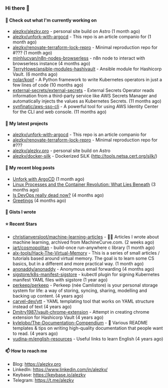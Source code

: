 ### Hi there 👋

#### 👷 Check out what I'm currently working on

- [alezkv/alezkv.pro](https://github.com/alezkv/alezkv.pro) - personal site build on Astro (1 month ago)
- [alezkv/unfork-with-argocd](https://github.com/alezkv/unfork-with-argocd) - This repo is an article companio for (1 month ago)
- [alezkv/renovate-terraform-lock-repro](https://github.com/alezkv/renovate-terraform-lock-repro) - Minimal reproduction repo for #??? (1 month ago)
- [minhlucvan/n8n-nodes-browserless](https://github.com/minhlucvan/n8n-nodes-browserless) - n8n node to interact with browserless instance  (4 months ago)
- [TerryHowe/ansible-modules-hashivault](https://github.com/TerryHowe/ansible-modules-hashivault) - Ansible module for Hashicorp Vault. (6 months ago)
- [nolar/kopf](https://github.com/nolar/kopf) - A Python framework to write Kubernetes operators in just a few lines of code (10 months ago)
- [external-secrets/external-secrets](https://github.com/external-secrets/external-secrets) - External Secrets Operator reads information from a third-party service like AWS Secrets Manager and automatically injects the values as Kubernetes Secrets. (11 months ago)
- [synfinatic/aws-sso-cli](https://github.com/synfinatic/aws-sso-cli) - A powerful tool for using AWS Identity Center for the CLI and web console. (11 months ago)

#### 🌱 My latest projects

- [alezkv/unfork-with-argocd](https://github.com/alezkv/unfork-with-argocd) - This repo is an article companio for
- [alezkv/renovate-terraform-lock-repro](https://github.com/alezkv/renovate-terraform-lock-repro) - Minimal reproduction repo for #???
- [alezkv/alezkv.pro](https://github.com/alezkv/alezkv.pro) - personal site build on Astro
- [alezkv/docker-silk](https://github.com/alezkv/docker-silk) - Dockerized SiLK (http://tools.netsa.cert.org/silk/)

#### 📜 My recent blog posts

- [Unfork with ArgoCD](https://alezkv.pro/blog/unfork-with-argocd/) (1 month ago)
- [Linux Processes and the Container Revolution: What Lies Beneath](https://alezkv.pro/blog/container-is-a-process/) (3 months ago)
- [Is DevOps really dead now?](https://alezkv.pro/blog/is-devops-dead/) (4 months ago)
- [Greetings](https://alezkv.pro/blog/greetings/) (4 months ago)

#### 📓 Gists I wrote


#### ⭐ Recent Stars

- [christianversloot/machine-learning-articles](https://github.com/christianversloot/machine-learning-articles) - 🧠💬 Articles I wrote about machine learning, archived from MachineCurve.com. (2 weeks ago)
- [jart/cosmopolitan](https://github.com/jart/cosmopolitan) - build-once run-anywhere c library (1 month ago)
- [alx-tools/Hack-The-Virtual-Memory](https://github.com/alx-tools/Hack-The-Virtual-Memory) - This is a series of small articles / tutorials based around virtual memory. The goal is to learn some CS basics, but in a different and more practical way. (1 month ago)
- [anonaddy/anonaddy](https://github.com/anonaddy/anonaddy) - Anonymous email forwarding (4 months ago)
- [sigstore/k8s-manifest-sigstore](https://github.com/sigstore/k8s-manifest-sigstore) - kubectl plugin for signing Kubernetes manifest YAML files with sigstore (1 year ago)
- [perkeep/perkeep](https://github.com/perkeep/perkeep) - Perkeep (née Camlistore) is your personal storage system for life: a way of storing, syncing, sharing, modelling and backing up content. (4 years ago)
- [carvel-dev/ytt](https://github.com/carvel-dev/ytt) - YAML templating tool that works on YAML structure instead of text (4 years ago)
- [Dmitry1987/vault-chrome-extension](https://github.com/Dmitry1987/vault-chrome-extension) - Attempt in creating chrome extension for Hashicorp Vault (4 years ago)
- [kylelobo/The-Documentation-Compendium](https://github.com/kylelobo/The-Documentation-Compendium) - 📢 Various README templates &amp; tips on writing high-quality documentation that people want to read. (4 years ago)
- [yudina-m/english-resources](https://github.com/yudina-m/english-resources) - Useful links to learn English (4 years ago)

#### 📫 How to reach me

- Blog: https://alezkv.pro
- LinkedIn: https://www.linkedin.com/in/alezkv/
- Keybase: https://keybase.io/alezkv
- Telegram: https://t.me/alezkv
